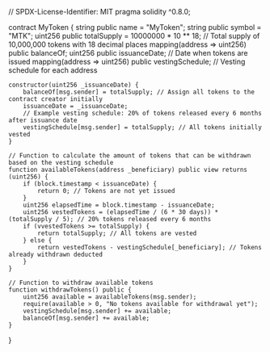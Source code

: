 // SPDX-License-Identifier: MIT
pragma solidity ^0.8.0;

contract MyToken {
    string public name = "MyToken";
    string public symbol = "MTK";
    uint256 public totalSupply = 10000000 * 10 ** 18; // Total supply of 10,000,000 tokens with 18 decimal places
    mapping(address => uint256) public balanceOf;
    uint256 public issuanceDate; // Date when tokens are issued
    mapping(address => uint256) public vestingSchedule; // Vesting schedule for each address

    constructor(uint256 _issuanceDate) {
        balanceOf[msg.sender] = totalSupply; // Assign all tokens to the contract creator initially
        issuanceDate = _issuanceDate;
        // Example vesting schedule: 20% of tokens released every 6 months after issuance date
        vestingSchedule[msg.sender] = totalSupply; // All tokens initially vested
    }

    // Function to calculate the amount of tokens that can be withdrawn based on the vesting schedule
    function availableTokens(address _beneficiary) public view returns (uint256) {
        if (block.timestamp < issuanceDate) {
            return 0; // Tokens are not yet issued
        }
        uint256 elapsedTime = block.timestamp - issuanceDate;
        uint256 vestedTokens = (elapsedTime / (6 * 30 days)) * (totalSupply / 5); // 20% tokens released every 6 months
        if (vvestedTokens >= totalSupply) {
            return totalSupply; // All tokens are vested
        } else {
            return vestedTokens - vestingSchedule[_beneficiary]; // Tokens already withdrawn deducted
        }
    }

    // Function to withdraw available tokens
    function withdrawTokens() public {
        uint256 available = availableTokens(msg.sender);
        require(available > 0, "No tokens available for withdrawal yet");
        vestingSchedule[msg.sender] += available;
        balanceOf[msg.sender] += available;
    }
}
